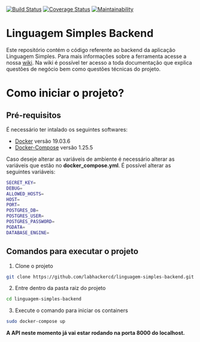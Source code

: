 [![Build Status](https://travis-ci.org/labhackercd/linguagem-simples-backend.svg?branch=master)](https://travis-ci.org/labhackercd/linguagem-simples-backend)
[![Coverage Status](https://coveralls.io/repos/github/labhackercd/linguagem-simples-backend/badge.svg?branch=master)](https://coveralls.io/github/labhackercd/linguagem-simples-backend?branch=master)
[![Maintainability](https://api.codeclimate.com/v1/badges/b9acb360efb6bc65f182/maintainability)](https://codeclimate.com/github/labhackercd/linguagem-simples-backend/maintainability)


# Linguagem Simples Backend
Este repositório contém o código referente ao backend da aplicação Linguagem Simples. Para mais informações sobre a ferramenta acesse a nossa [wiki](https://github.com/labhackercd/linguagem-simples-backend/wiki). Na wiki é possível ter acesso a toda documentação que explica questões de negócio bem como questões técnicas do projeto.


# Como iniciar o projeto?

## Pré-requisitos
É necessário ter intalado os seguintes softwares:
* [Docker](https://docs.docker.com/engine/install/) versão 19.03.6
* [Docker-Compose](https://docs.docker.com/compose/install/) versão 1.25.5

Caso deseje alterar as variáveis de ambiente é necessário alterar as variáveis que estão no **docker_compose.yml**. É possível alterar as
seguintes variáveis:

```bash
SECRET_KEY=
DEBUG=
ALLOWED_HOSTS=
HOST=
PORT=
POSTGRES_DB=
POSTGRES_USER=
POSTGRES_PASSWORD=
PGDATA=
DATABASE_ENGINE=
```

## Comandos para executar o projeto
1. Clone o projeto
```bash
git clone https://github.com/labhackercd/linguagem-simples-backend.git
```
2. Entre dentro da pasta raiz do projeto
```bash
cd linguagem-simples-backend
```

3. Execute o comando para iniciar os containers 
```bash
sudo docker-compose up
```

**A API neste momento já vai estar rodando na porta 8000 do localhost.**